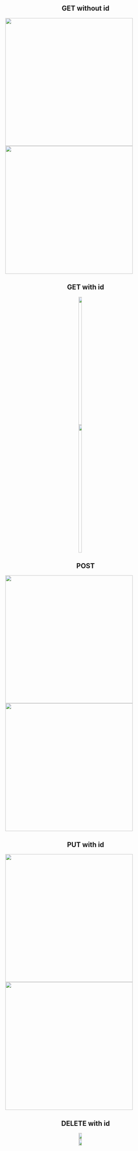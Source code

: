 <div style="
    display: flex; 
    flex-direction: column; 
    align-items: center;
    justify-content: space-between; 
    flex-basis: 1;
    gap=2em">

<h2>GET without id</h2>

<span>

<image src="../screenshots/breeds_list.png" height="400px">

<image src="../screenshots/dogs_list.png" height="400px">

</span>

<h2>GET with id</h2>

<span>

<image src="../screenshots/breed_get.png" height="400px" width="48%">

<image src="../screenshots/dog_get.png" height="400px" width="48%">

</span>

<h2>POST</h2>

<span>

<image src="../screenshots/breeds_post.png" height="400px">

<image src="../screenshots/dogs_post.png" height="400px">

</span>

<h2>PUT with id</h2>

<span>

<image src="../screenshots/breed_put.png" height="400px">

<image src="../screenshots/dog_put.png" height="400px">

</span>

<h2>DELETE with id</h2>

<span>

<image src="../screenshots/breed_delete.png" width="48%">

<image src="../screenshots/dog_delete.png" width="48%">

</span>

